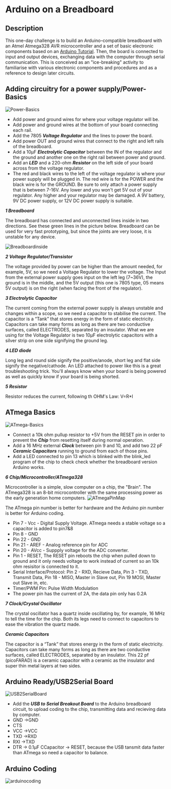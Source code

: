 # Arduino on a Breadboard

## Description
This one-day challenge is to build an Arduino-compatible breadboard with an Atmel Atmega328 AVR microcontroller and a set of basic electronic components based on an [Arduino Tutorial](https://docs.arduino.cc/hacking/hardware/building-an-arduino-on-a-breadboard). Then, the board is connected to input and output devices, exchanging data with the computer through serial communication. This is conceived as an "ice-breaking" activity to familiarise with various electronic components and procedures and as a reference to design later circuits.

## Adding circuitry for a power supply/Power-Basics
![Power-Basics](./powerbasics.jpg)
* Add power and ground wires for where your voltage regulator will be. 
* Add power and ground wires at the bottom of your board connecting each rail. 
* Add the 7805 ***Voltage Regulator*** and the lines to power the board. 
* Add power OUT and ground wires that connect to the right and left rails of the breadboard.
* Add a 10μF ***Electrolytic Capacitor*** between the IN of the regulator and the ground and another one on the right rail between power and ground.
* Add an ***LED*** and a 220-ohm ***Resistor*** on the left side of your board across from the voltage regulator.
* The red and black wires to the left of the voltage regulator is where your power supply will be plugged in. The red wire is for the POWER and the black wire is for the GROUND. Be sure to only attach a power supply that is between 7-16V. Any lower and you won't get 5V out of your regulator. Any higher and your regulator may be damaged. A 9V battery, 9V DC power supply, or 12V DC power supply is suitable.

***1 Breadboard***

The breadboard has connected and unconnected lines inside in two directions. See these green lines in the picture below. Breadboard can be used for very fast prototyping, but since the joints are very loose, it is unstable for any device.

![Breadboardinside](./breadboardinside.jpg)

***2 Voltage Regulator/Transistor***

The voltage provided by power can be higher than the amount needed, for example, 5V, so we need a Voltage Regulator to lower the voltage. The Input from the external power supply goes input on the left leg (7~36V), the ground is in the middle, and the 5V output (this one is 7805 type, 05 means 5V output) is on the right (when facing the front of the regulator).

***3 Electrolytic Capacitor***

The current coming from the external power supply is always unstable and changes within a scope, so we need a capacitor to stabilise the current. The capacitor is a “Tank” that stores energy in the form of static electricity. Capacitors can take many forms as long as there are two conductive surfaces, called ELECTRODES, separated by an insulator. What we are using for the Voltage Regulator is two 10μF electrolytic capacitors with a silver strip on one side signifying the ground leg.

***4 LED diode*** 
 
Long leg and round side signify the positive/anode, short leg and flat side signify the negative/cathode. An LED attached to power like this is a great troubleshooting trick. You'll always know when your board is being powered as well as quickly know if your board is being shorted.

***5 Resistor***

Resistor reduces the current, following th OHM's Law: V=R*I

## ATmega Basics
![ATmega-Basics](./ATmegabasics.jpg)
* Connect a 10k ohm pullup resistor to +5V from the RESET pin in order to prevent the ***Chip*** from resetting itself during normal operation.
* Add a 16 MHz external ***Clock*** between pin 9 and 10, and add two 22 pF ***Ceramic Capacitors*** running to ground from each of those pins.
* Add a LED connected to pin 13 which is blinked with the blink_led program of the chip to check check whether the breadboard version Arduino works.

***6 Chip/Microcontroller/ATmega328***

Microcontroller is a simple, slow computer on a chip, the "Brain". The ATmega328 is an 8-bit microcontroller with the same processing power as the early generation home computers.
![ATmegaPinMap](./atmegapinmap.jpeg)

The ATmega pin number is better for hardware and the Arduino pin number is better for Arduino coding.

* Pin 7 - Vcc - Digital Supply Voltage. ATmega needs a stable voltage so a capacitor is added to pin7&8
* Pin 8 - GND
* Pin 22 - GND
* Pin 21 - AREF - Analog reference pin for ADC
* Pin 20 - AVcc - Suppply voltage for the ADC converter.
* Pin 1 - RESET, The RESET pin reboots the chip when pulled down to ground and it only needs voltage to work instead of current so an 10k ohm resisitor is connected to it.
* Serial Interface/Protocol: Pin 2 - RXD, Recieve Data, Pin 3 - TXD, Transmit Data, Pin 18 - MISO, Master in Slave out, Pin 19 MOSI, Master out Slave in, etc.
* Timer/PWM Pin: Pulse Width Modulation
* The power pin has the current of 2A, the data pin only has 0.2A

***7 Clock/Crystal Oscillator***

The crystal oscillator has a quartz inside oscillating by, for example, 16 MHz to tell the time for the chip. Both its legs need to connect to capacitors to ease the vibration the quartz made.

***Ceramic Capacitors***

The capacitor is a “Tank” that stores energy in the form of static electricity. Capacitors can take many forms as long as there are two conductive surfaces, called ELECTRODES, separated by an insulator. This 22 pf (picoFARAD) is a ceramic capacitor with a ceramic as the insulator and super thin metal layers at two sides.

## Arduino Ready/USB2Serial Board
![USB2SerialBoard](./USB2SerialBoard.jpg)
* Add the ***USB to Serial Breakout Board*** to the Arduino breadboard circuit, to upload coding to the chip, transmitting data and recieving data by computer.
* GND ->GND
* CTS
* VCC ->VCC
* TXD ->RXD
* RXI ->TXD
* DTR -> 0.1μF CCapacitor -> RESET, because the USB tansmit data faster than ATmega so need a capacitor to balance.

## Arduino Coding
![arduinocoding](./arduinocoding.jpg)























